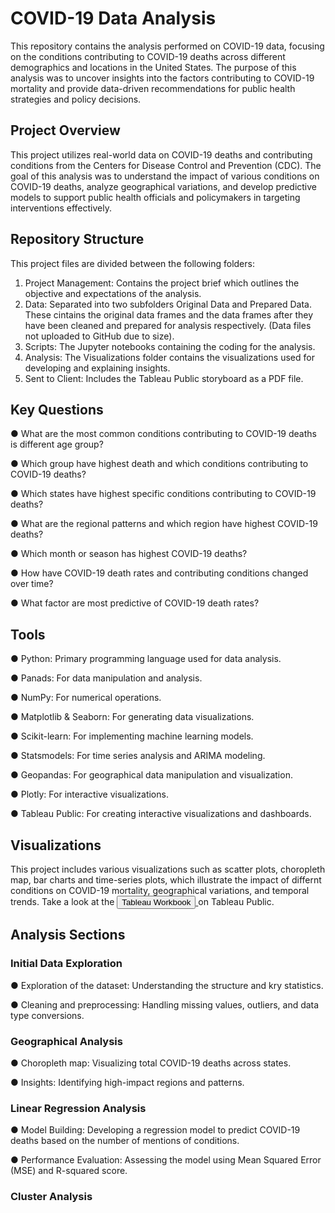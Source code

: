 # COVID-19 Data Analysis
This repository contains the analysis performed on COVID-19 data, focusing on the conditions contributing to COVID-19 deaths across different demographics and locations in the United States. The purpose of this analysis was to uncover insights into the factors contributing to COVID-19 mortality and provide data-driven recommendations for public health strategies and policy decisions.
## Project Overview
This project utilizes real-world data on COVID-19 deaths and contributing conditions from the Centers for Disease Control and Prevention (CDC). The goal of this analysis was to understand the impact of various conditions on COVID-19 deaths, analyze geographical variations, and develop predictive models to support public health officials and policymakers in targeting interventions effectively.
## Repository Structure
This project files are divided between the following folders:
1. Project Management: Contains the project brief which outlines the objective and expectations of the analysis.
2. Data: Separated into two subfolders Original Data and Prepared Data. These cintains the original data frames and the data frames after they have been cleaned and prepared for analysis respectively. (Data files not uploaded to GitHub due to size).
3. Scripts: The Jupyter notebooks containing the coding for the analysis.
4. Analysis: The Visualizations folder contains the visualizations used for developing and explaining insights.
5. Sent to Client: Includes the Tableau Public storyboard as a PDF file.
## Key Questions
● What are the most common conditions contributing to COVID-19 deaths is different age group?

● Which group have highest death and which conditions contributing to COVID-19 deaths?

● Which states have highest specific conditions contributing to COVID-19 deaths?

● What are the regional patterns and which region have highest COVID-19 deaths?

● Which month or season has highest COVID-19 deaths?

● How have COVID-19 death rates and contributing conditions changed over time?

● What factor are most predictive of COVID-19 death rates?
## Tools
● Python: Primary programming language used for data analysis.

● Panads: For data manipulation and analysis.

● NumPy: For numerical operations.

● Matplotlib & Seaborn: For generating data visualizations.

● Scikit-learn: For implementing machine learning models.

● Statsmodels: For time series analysis and ARIMA modeling.

● Geopandas: For geographical data manipulation and visualization.

● Plotly: For interactive visualizations.

● Tableau Public: For creating interactive visualizations and dashboards.
## Visualizations
This project includes various visualizations such as scatter plots, choropleth map, bar charts and time-series plots, which illustrate the impact of differnt conditions on COVID-19 mortality, geographical variations, and temporal trends.
Take a look at the <a href="https://public.tableau.com/app/profile/priya.patel2009/viz/AnalysisofCOVID-19Data_17217830518570/COVID-19DataAnalysis?publish=yes">
                    <button> Tableau Workbook</button>
                    </a> on Tableau Public.
## Analysis Sections
### Initial Data Exploration
● Exploration of the dataset: Understanding the structure and kry statistics.

● Cleaning and preprocessing: Handling missing values, outliers, and data type conversions.
### Geographical Analysis
● Choropleth map: Visualizing total COVID-19 deaths across states.

● Insights: Identifying high-impact regions and patterns.
### Linear Regression Analysis
● Model Building: Developing a regression model to predict COVID-19 deaths based on the number of mentions of conditions.

● Performance Evaluation: Assessing the model using Mean Squared Error (MSE) and R-squared score.

### Cluster Analysis
